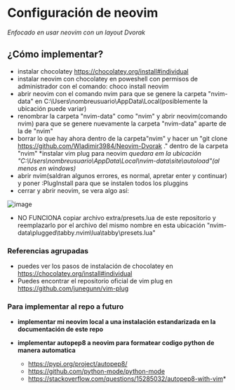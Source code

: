 # Configuración de neovim
*Enfocado en usar neovim con un layout Dvorak*


## ¿Cómo implementar?
* instalar chocolatey https://chocolatey.org/install#individual
* instalar neovim con chocolatey en poweshell con permisos de administrador con el comando: choco install neovim
* abrir neovim con el comando nvim para que se genere la carpeta "nvim-data" en C:\Users\nombreusuario\AppData\Local(posiblemente la ubicación puede variar)
* renombrar la carpeta "nvim-data" como "nvim" y abrir neovim(comando nvim) para que se genere nuevamente la carpeta "nvim-data" aparte de la de "nvim"
* borrar lo que hay ahora dentro de la carpeta"nvim" y hacer un "git clone https://github.com/Wladimir3984/Neovim-Dvorak ." dentro de la carpeta "nvim"
*instalar vim plug para neovim 
  *quedara em la ubicación "C:\Users\nombreusuario\AppData\Local\nvim-data\site\autoload"(al menos en windows)*
* abrir nvim(saldran algunos errores, es normal, apretar enter y continuar) y poner :PlugInstall para que se instalen todos los pluggins
* cerrar y abrir neovim, se vera algo así: 

![image](https://user-images.githubusercontent.com/83993271/221379180-e1292d25-9723-4452-98a7-466e32083409.png)

* NO FUNCIONA copiar archivo extra/presets.lua de este repositorio y reemplazarlo por el  archivo del mismo nombre en esta ubicación "nvim-data\plugged\tabby.nvim\lua\tabby\presets.lua"

### Referencias agrupadas
* puedes ver los pasos de instalación de chocolatey en https://chocolatey.org/install#individual
* Puedes encontrar el repositorio oficial de vim plug en https://github.com/junegunn/vim-plug

### Para implementar al repo a futuro
* **implementar mi neovim local a una instalación estandarizada en la documentación de este repo**

* **implementar autopep8 a neovim para formatear codigo python de manera automatica**
  * https://pypi.org/project/autopep8/ 
  * https://github.com/python-mode/python-mode 
  * https://stackoverflow.com/questions/15285032/autopep8-with-vim*
